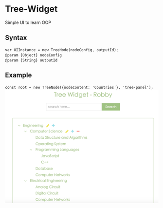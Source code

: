 # Tree-Widget
Simple UI to learn OOP

## Syntax
   `var UIInstance = new TreeNode(nodeConfig, outputId);`<br />
   `@param {Object} nodeConfig`<br />
   `@param {String} outputId` <br />
  

## Example
   `const root = new TreeNode({nodeContent: 'Countries'}, 'tree-panel');`<br />
   ![](./sample.jpeg)
